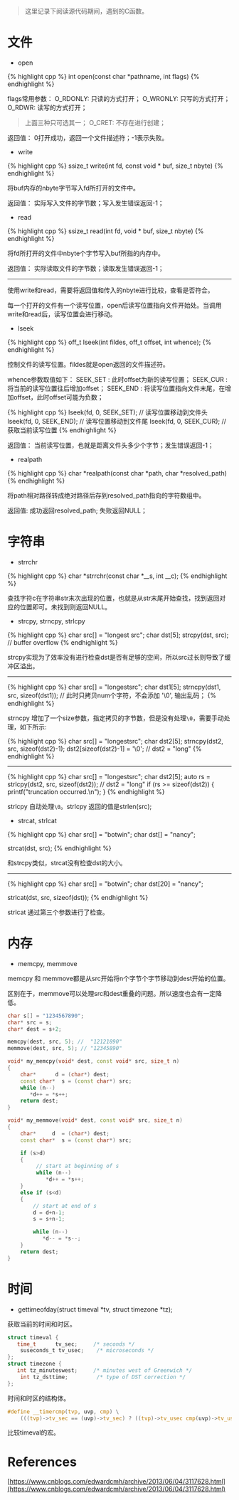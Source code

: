 
> 这里记录下阅读源代码期间，遇到的C函数。

# 文件

- open

{% highlight cpp %}
int open(const char *pathname, int flags)
{% endhighlight %}

flags常用参数：
O_RDONLY: 只读的方式打开；
O_WRONLY: 只写的方式打开；
O_RDWR: 读写的方式打开；
> 上面三种只可选其一；
O_CRET: 不存在进行创建；

返回值：
0打开成功，返回一个文件描述符；-1表示失败。

- write

{% highlight cpp %}
ssize_t	 write(int fd, const void * buf, size_t nbyte)
{% endhighlight %}

将buf内存的nbyte字节写入fd所打开的文件中。

返回值：
实际写入文件的字节数；写入发生错误返回-1；

- read

{% highlight cpp %}
ssize_t	 read(int fd, void * buf, size_t nbyte) 
{% endhighlight %}

将fd所打开的文件中nbyte个字节写入buf所指的内存中。

返回值：
实际读取文件的字节数；读取发生错误返回-1；

---

使用write和read，需要将返回值和传入的nbyte进行比较，查看是否符合。

每一个打开的文件有一个读写位置，open后读写位置指向文件开始处。当调用write和read后，读写位置会进行移动。

- lseek

{% highlight cpp %}
off_t  lseek(int fildes, off_t offset, int whence);
{% endhighlight %}

控制文件的读写位置。fildes就是open返回的文件描述符。

whence参数取值如下：
SEEK_SET : 此时offset为新的读写位置；
SEEK_CUR : 将当前的读写位置往后增加offset；
SEEK_END : 将读写位置指向文件末尾，在增加offset，此时offset可能为负数；

{% highlight cpp %}
lseek(fd, 0, SEEK_SET); // 读写位置移动到文件头
lseek(fd, 0, SEEK_END); // 读写位置移动到文件尾
lseek(fd, 0, SEEK_CUR); // 获取当前读写位置
{% endhighlight %}

返回值：
当前读写位置，也就是距离文件头多少个字节；发生错误返回-1；

- realpath

{% highlight cpp %}
char *realpath(const char *path, char *resolved_path)
{% endhighlight %}

将path相对路径转成绝对路径后存到resolved_path指向的字符数组中。

返回值:
成功返回resolved_path;  失败返回NULL；

# 字符串

- strrchr

{% highlight cpp %}
char	*strrchr(const char *__s, int __c);
{% endhighlight %}

查找字符c在字符串str末次出现的位置，也就是从str末尾开始查找，找到返回对应的位置即可。未找到则返回NULL。

- strcpy, strncpy, strlcpy

{% highlight cpp %}
char src[] = "longest src";
char dst[5];
strcpy(dst, src); // buffer overflow
{% endhighlight %}

strcpy实现为了效率没有进行检查dst是否有足够的空间，所以src过长则导致了缓冲区溢出。

--- 

{% highlight cpp %}
char src[] = "longestsrc";
char dst1[5];
strncpy(dst1, src, sizeof(dst1)); // 此时只拷贝num个字符，不会添加 '\0', 输出乱码；
{% endhighlight %}

strncpy 增加了一个size参数，指定拷贝的字节数，但是没有处理`\0`，需要手动处理，如下所示:

{% highlight cpp %}
char src[] = "longestsrc";
char dst2[5];
strncpy(dst2, src, sizeof(dst2)-1);
dst2[sizeof(dst2)-1] = '\0'; // dst2 = "long"
{% endhighlight %}

---

{% highlight cpp %}
char src[] = "longestsrc";
char dst2[5];
auto rs = strlcpy(dst2, src, sizeof(dst2)); // dst2 = "long"
if (rs >= sizeof(dst2)) {
	printf("truncation occurred.\n");
}
{% endhighlight %}

strlcpy 自动处理`\0`。strlcpy 返回的值是strlen(src);

- strcat, strlcat

{% highlight cpp %}
char src[] = "botwin";
char dst[] = "nancy";

strcat(dst, src);
{% endhighlight %}

和strcpy类似，strcat没有检查dst的大小。

---

{% highlight cpp %}
char src[] = "botwin";
char dst[20] = "nancy";

strlcat(dst, src, sizeof(dst));
{% endhighlight %}

strlcat 通过第三个参数进行了检查。

# 内存

- memcpy, memmove

memcpy 和 memmove都是从src开始将n个字节个字节移动到dest开始的位置。

区别在于，memmove可以处理src和dest重叠的问题。所以速度也会有一定降低。

```cpp
char s[] = "1234567890";
char* src = s;
char* dest = s+2;

memcpy(dest, src, 5); //  "12121890"
memmove(dest, src, 5); // "12345890"
```

```cpp
void* my_memcpy(void* dest, const void* src, size_t n)
{
    char*      d = (char*) dest;
    const char*  s = (const char*) src;
    while (n--)
       *d++ = *s++;
    return dest;
}

void* my_memmove(void* dest, const void* src, size_t n)
{
    char*     d  = (char*) dest;
    const char*  s = (const char*) src;

    if (s>d)
    {
         // start at beginning of s
         while (n--)
            *d++ = *s++;
    }
    else if (s<d)
    {
        // start at end of s
        d = d+n-1;
        s = s+n-1;

        while (n--)
           *d-- = *s--;
    }
    return dest;
}
```

# 时间

- gettimeofday(struct timeval *tv, struct timezone *tz);

获取当前的时间和时区。

```c
struct timeval {
   time_t      tv_sec;     /* seconds */
    suseconds_t tv_usec;    /* microseconds */
};
struct timezone {
   int tz_minuteswest;     /* minutes west of Greenwich */
    int tz_dsttime;         /* type of DST correction */
};
```

时间和时区的结构体。

```c
#define __timercmp(tvp, uvp, cmp) \
    (((tvp)->tv_sec == (uvp)->tv_sec) ? ((tvp)->tv_usec cmp(uvp)->tv_usec) : ((tvp)->tv_sec cmp(uvp)->tv_sec))
```

比较timeval的宏。

# References

[https://www.cnblogs.com/edwardcmh/archive/2013/06/04/3117628.html](https://www.cnblogs.com/edwardcmh/archive/2013/06/04/3117628.html)
